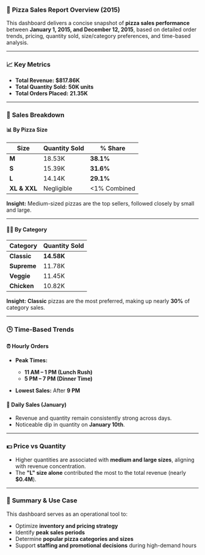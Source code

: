 ### 🍕 **Pizza Sales Report Overview (2015)**

This dashboard delivers a concise snapshot of **pizza sales performance** between **January 1, 2015, and December 12, 2015**, based on detailed order trends, pricing, quantity sold, size/category preferences, and time-based analysis.

---

### 📈 **Key Metrics**

* **Total Revenue:** **\$817.86K**
* **Total Quantity Sold:** **50K units**
* **Total Orders Placed:** **21.35K**

---

### 🧭 **Sales Breakdown**

#### 📊 **By Pizza Size**

| Size         | Quantity Sold | % Share      |
| ------------ | ------------- | ------------ |
| **M**        | 18.53K        | **38.1%**    |
| **S**        | 15.39K        | **31.6%**    |
| **L**        | 14.14K        | **29.1%**    |
| **XL & XXL** | Negligible    | <1% Combined |

**Insight:** Medium-sized pizzas are the top sellers, followed closely by small and large.

---

#### 🧑‍🍳 **By Category**

| Category    | Quantity Sold |
| ----------- | ------------- |
| **Classic** | **14.58K**    |
| **Supreme** | 11.78K        |
| **Veggie**  | 11.45K        |
| **Chicken** | 10.82K        |

**Insight:** **Classic** pizzas are the most preferred, making up nearly **30%** of category sales.

---

### 🕒 **Time-Based Trends**

#### ⏰ **Hourly Orders**

* **Peak Times:**

  * **11 AM – 1 PM (Lunch Rush)**
  * **5 PM – 7 PM (Dinner Time)**
* **Lowest Sales:** After **9 PM**

#### 📅 **Daily Sales (January)**

* Revenue and quantity remain consistently strong across days.
* Noticeable dip in quantity on **January 10th**.

---

### 💵 **Price vs Quantity**

* Higher quantities are associated with **medium and large sizes**, aligning with revenue concentration.
* The **"L" size alone** contributed the most to the total revenue (nearly **\$0.4M**).

---

### 🎯 **Summary & Use Case**

This dashboard serves as an operational tool to:

* Optimize **inventory and pricing strategy**
* Identify **peak sales periods**
* Determine **popular pizza categories and sizes**
* Support **staffing and promotional decisions** during high-demand hours



